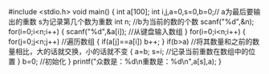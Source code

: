 
#include <stdio.h>
void main()
{
    int a[100];
    int i,j,a=0,s=0,b=0;// a为最后要输出的重数  s为记录第几个数为重数
    int n;                                           //b为当前的数的个数
    scanf("%d",&n);
    for(i=0;i<n;i++)
    {
        scanf("%d",&a[i]);       //从键盘输入数组
    }
    for(i=0;i<n;i++)
    {
        for(j=0;j<n;j++)   //遍历数组
        {
            if(a[j]==a[i])
                b++;
        }
        if(b>a)  //将其数量和之前的数量相比，大的话就交换，小的话就不变
        {
            a=b;
            s=i;        //记录当前重数在数组中的位置
        }
        b=0;      //初始化
    }
    printf("众数是：%d\n重数是：%d\n",a[s],a);
}
